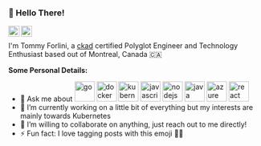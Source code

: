 ### 👋 Hello There!

<a href="https://twitter.com/tommy_forlini">
  <img align="left" alt="Tommy Forlini | Twitter" width="22px" src="https://cdn.jsdelivr.net/npm/simple-icons@v3/icons/twitter.svg" />
</a>
<a href="https://www.linkedin.com/in/tommy-forlini-22225031/">
  <img align="left" alt="Tommy's LinkedIn Profile" width="22px" src="https://cdn.jsdelivr.net/npm/simple-icons@v3/icons/linkedin.svg" />
</a>

<br />

I'm Tommy Forlini, a [ckad](https://www.youracclaim.com/badges/25d4460b-aaf5-4cb8-af9a-129b180fcea5/linked_in) certified Polyglot Engineer and Technology Enthusiast based out of Montreal, Canada 🇨🇦

**Some Personal Details:**

- 💬 Ask me about <img src="https://www.vectorlogo.zone/logos/golang/golang-horizontal.svg" alt="go" width="40" height="40"/> <img src="https://www.vectorlogo.zone/logos/docker/docker-icon.svg" alt="docker" width="40" height="40"/> <img src="https://www.vectorlogo.zone/logos/kubernetes/kubernetes-icon.svg" alt="kubernetes" width="40" height="40"/> <img src="https://www.vectorlogo.zone/logos/javascript/javascript-icon.svg" alt="javascript" width="40" height="40"/> <img src="https://www.vectorlogo.zone/logos/nodejs/nodejs-horizontal.svg" alt="nodejs" width="40" height="40"/> <img 
src="https://www.vectorlogo.zone/logos/java/java-ar21.svg" alt="java" width="40" height="40"/> <img src="https://www.vectorlogo.zone/logos/microsoft_azure/microsoft_azure-icon.svg" alt="azure" width="40" height="40"/> <img src="https://www.vectorlogo.zone/logos/reactjs/reactjs-ar21.svg" alt="react" width="40" height="40"/>
- 🔭 I’m currently working on a little bit of everything but my interests are mainly towards Kubernetes
- 🤝 I’m willing to collaborate on anything, just reach out to me directly!
- ⚡ Fun fact: I love tagging posts with this emoji 🤷‍♂️

<!--
**tommyforlini/tommyforlini** is a ✨ _special_ ✨ repository because its `README.md` (this file) appears on your GitHub profile.

Here are some ideas to get you started:

- 🌱 I’m currently learning ...
- 🤔 I’m looking for help with ...
- 📫 How to reach me: ...
- 😄 Pronouns: ...
-->
